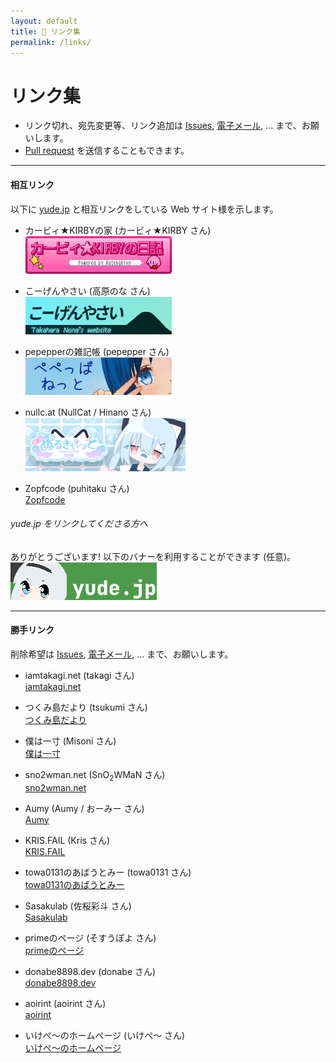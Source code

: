 ```yaml
---
layout: default
title: 💓 リンク集
permalink: /links/
---
```


# リンク集
* リンク切れ、宛先変更等、リンク追加は [Issues](https://github.com/yudejp/yude.jp/issues), [電子メール](mailto:i@yude.jp), ... まで、お願いします。
* [Pull request](https://github.com/yudejp/yude.jp/pulls) を送信することもできます。

---

#### 相互リンク
以下に [yude.jp](https://yude.jp) と相互リンクをしている Web サイト様を示します。

* カービィ★KIRBYの家 (カービィ★KIRBY さん)\
[![kirby3ds](/assets/images/mutual-links/kirby3ds.png)](https://exout.net/~kirby3ds/)

* こーげんやさい (高原のな さん)\
[![こーげんやさい](/assets/images/mutual-links/nona-takahara.png)](https://nona-takahara.github.io/)

* pepepperの雑記帳 (pepepper さん)\
[![pepepperの雑記帳](/assets/images/mutual-links/pepepper.png)](https://www.pepepper.net/)

* nullc.at (NullCat / Hinano さん)\
[![kirby3ds](/assets/images/mutual-links/nullcat.png)](https://nullc.at)

* Zopfcode (puhitaku さん)\
[Zopfcode](https://www.zopfco.de/)

###### yude.jp をリンクしてくださる方へ
ありがとうございます! 以下のバナーを利用することができます (任意)。\
[![yude.jp](/assets/images/banner_new.png)](https://yude.jp/images/banner_new.png)

---

#### 勝手リンク 
削除希望は [Issues](https://github.com/yudejp/yude.jp/issues), [電子メール](mailto:i@yude.jp), ... まで、お願いします。

* iamtakagi.net (takagi さん)\
[iamtakagi.net](https://iamtakagi.net/)

* つくみ島だより (tsukumi さん)\
[つくみ島だより](https://blog.tsukumijima.net/)

* 僕は一寸 (Misoni さん)\
[僕は一寸](https://misoni.me/)

* sno2wman.net (SnO<sub>2</sub>WMaN さん)\
[sno2wman.net](https://sno2wman.net/)

* Aumy (Aumy / おーみー さん)\
[Aumy](https://fuku.day/)

* KRIS.FAIL (Kris さん)\
[KRIS.FAIL](https://kris.fail/)

* towa0131のあばうとみー (towa0131 さん)\
[towa0131のあばうとみー](https://www.towa0131.jp/)

* Sasakulab (佐桜彩斗 さん)\
[Sasakulab](https://sasakulab.github.io/)

* primeのページ (そすうぽよ さん)\
[primeのページ](https://poyo.me/)

* donabe8898.dev (donabe さん)\
[donabe8898.dev](https://donabe8898.dev/)

* aoirint (aoirint さん)\
[aoirint](https://aoirint.com/)

* いけぺ〜のホームページ (いけぺ～ さん)\
[いけぺ〜のホームページ](https://ikepe.xyz/index.html)
